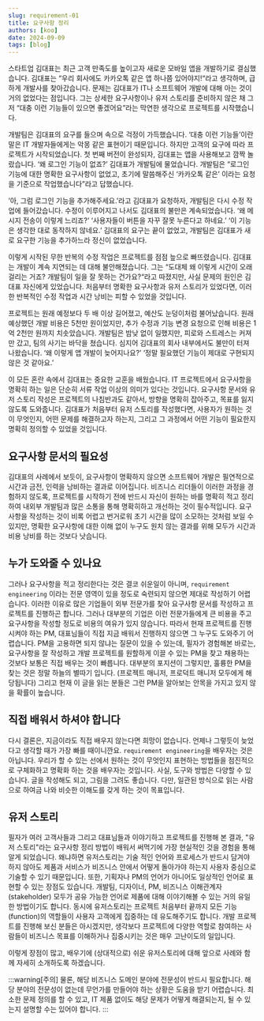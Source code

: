 ```yaml
---
slug: requirement-01
title: 요구사항 정리
authors: [koo]
date: 2024-09-09
tags: [blog]
---
```


스타트업 김대표는 최근 고객 만족도를 높이고자 새로운 모바일 앱을 개발하기로 결심했습니다. 김대표는 “우리 회사에도 카카오톡 같은 앱 하나쯤 있어야지!“라고 생각하며, 급하게 개발사를 찾아갔습니다. 문제는 김대표가 IT나 소프트웨어 개발에 대해 아는 것이 거의 없었다는 점입니다. 그는 상세한 요구사항이나 유저 스토리를 준비하지 않은 채 그저 “대충 이런 기능들이 있으면 좋겠어요”라는 막연한 생각으로 프로젝트를 시작했습니다.

개발팀은 김대표의 요구를 들으며 속으로 걱정이 가득했습니다. ‘대충 이런 기능들’이란 말은 IT 개발자들에게는 악몽 같은 표현이기 때문입니다. 하지만 고객의 요구에 따라 프로젝트가 시작되었습니다. 첫 번째 버전이 완성되자, 김대표는 앱을 사용해보고 깜짝 놀랐습니다. ‘왜 로그인 기능이 없죠?’ 김대표가 개발팀에 물었습니다. 개발팀은 “로그인 기능에 대한 명확한 요구사항이 없었고, 초기에 말씀해주신 ‘카카오톡 같은’ 이라는 요청을 기준으로 작업했습니다”라고 답했습니다.

’아, 그럼 로그인 기능을 추가해주세요.’라고 김대표가 요청하자, 개발팀은 다시 수정 작업에 들어갔습니다. 수정이 이루어지고 나서도 김대표의 불만은 계속되었습니다. ‘왜 메시지 전송이 이렇게 느리죠?’ ‘사용자들이 버튼을 자꾸 잘못 누른다고 하네요.’ ‘이 기능은 생각한 대로 동작하지 않네요.’ 김대표의 요구는 끝이 없었고, 개발팀은 김대표가 새로 요구한 기능을 추가하느라 정신이 없었습니다.

이렇게 시작된 무한 반복의 수정 작업은 프로젝트를 점점 늪으로 빠뜨렸습니다. 김대표는 개발이 계속 지연되는 데 대해 불안해졌습니다. 그는 “도대체 왜 이렇게 시간이 오래 걸리는 거죠? 개발팀이 일을 잘 못하는 건가요?“라고 따졌지만, 사실 문제의 원인은 김대표 자신에게 있었습니다. 처음부터 명확한 요구사항과 유저 스토리가 있었다면, 이러한 반복적인 수정 작업과 시간 낭비는 피할 수 있었을 것입니다.

프로젝트는 원래 예정보다 두 배 이상 길어졌고, 예산도 눈덩이처럼 불어났습니다. 원래 예상했던 개발 비용은 5천만 원이었지만, 추가 수정과 기능 변경 요청으로 인해 비용은 1억 2천만 원까지 치솟았습니다. 개발팀은 밤낮 없이 일했지만, 피로와 스트레스는 커져만 갔고, 팀의 사기는 바닥을 쳤습니다. 심지어 김대표의 회사 내부에서도 불만이 터져 나왔습니다. ‘왜 이렇게 앱 개발이 늦어지나요?’ ‘정말 필요했던 기능이 제대로 구현되지 않은 것 같아요.’

이 모든 혼란 속에서 김대표는 중요한 교훈을 배웠습니다. IT 프로젝트에서 요구사항을 명확히 하는 일은 단순히 서류 작업 이상의 의미가 있다는 것입니다. 요구사항 문서와 유저 스토리 작성은 프로젝트의 나침반과도 같아서, 방향을 명확히 잡아주고, 목표를 잃지 않도록 도와줍니다. 김대표가 처음부터 유저 스토리를 작성했다면, 사용자가 원하는 것이 무엇인지, 어떤 문제를 해결하고자 하는지, 그리고 그 과정에서 어떤 기능이 필요한지 명확히 정의할 수 있었을 것입니다.

## 요구사항 문서의 필요성

김대표의 사례에서 보듯이, 요구사항이 명확하지 않으면 소프트웨어 개발은 필연적으로 시간과 금전, 인력을 낭비하는 결과로 이어집니다. 비즈니스 리더들이 이러한 과정을 경험하지 않도록, 프로젝트를 시작하기 전에 반드시 자신이 원하는 바를 명확히 적고 정리하여 내외부 개발팀과 많은 소통을 통해 명확히하고 개선하는 것이 필수적입니다. 요구사항을 작성하는 것이 비록 어렵고 번거로워 초기 시간을 많이 소모하는 것처럼 보일 수 있지만, 명확한 요구사항에 대한 이해 없이 누구도 원치 않는 결과를 위해 모두가 시간과 비용 낭비를 하는 것보다 낫습니다.

## 누가 도와줄 수 있나요

그러나 요구사항을 적고 정리한다는 것은 결코 쉬운일이 아니며, `requirement engineering` 이라는 전문 영역이 있을 정도로 숙련되지 않으면 제대로 작성하기 어렵습니다. 이러한 이유로 많은 기업들이 외부 전문가를 찾아 요구사항 문서를 작성하고 프로젝트를 진행하곤 합니다. 그러나 대부분의 기업은 이런 전문가들에게 큰 비용을 주고 요구사항을 작성할 정도로 비용의 여유가 있지 않습니다. 따라서 현재 프로젝트를 진행시켜야 하는 PM, 대표님들이 직접 지금 배워서 진행하지 않으면 그 누구도 도와주기 어렵습니다. PM을 고용하면 되지 않냐는 질문이 있을 수 있는데, 필자가 경험해본 바로는, 요구사항을 잘 작성하고 개발 프로젝트를 원할하게 이끌 수 있는 PM을 찾고 채용하는 것보다 보통은 직접 배우는 것이 빠릅니다. 대부분의 포지션이 그렇지만, 훌륭한 PM을 찾는 것은 정말 하늘의 별따기 입니다. (프로젝트 매니저, 프로덕트 매니저 모두에게 해당됩니다) 그리고 현재 이 글을 읽는 분들은 그런 PM을 알아보는 안목을 가지고 있지 않을 확률이 높습니다.

## 직접 배워서 하셔야 합니다

다시 결론은, 지금이라도 직접 배우지 않는다면 희망이 없습니다. 언제나 그렇듯이 늦었다고 생각할 때가 가장 빠를 때이니깐요. `requirement engineering`을 배우자는 것은 아닙니다. 우리가 할 수 있는 선에서 원하는 것이 무엇인지 표현하는 방법들을 점진적으로 구체화하고 명확화 하는 것을 배우자는 것입니다. 사실, 도구와 방법은 다양할 수 있습니다. 글을 작성해도 되고, 그림을 그려도 좋습니다. 다만, 일관된 방식으로 읽는 사람으로 하여금 나와 비슷한 이해도를 갖게 하는 것이 목표입니다.

## 유저 스토리

필자가 여러 고객사들과 그리고 대표님들과 이야기하고 프로젝트를 진행해 본 결과, "유저 스토리"라는 요구사항 정리 방법이 배워서 써먹기에 가장 현실적인 것을 경험을 통해 알게 되었습니다. 왜냐하면 유저스토리는 기술 적인 언어와 프로세스가 반드시 담겨야 하지 않아도 제품과 서비스가 비즈니스 안에서 어떻게 돌아가야 하는지 사용자 중심으로 기술할 수 있기 때문입니다. 또한, 기획자나 PM의 언어가 아니어도 일상적인 언어로 표현할 수 있는 장점도 있습니다. 개발팀, 디자이너, PM, 비즈니스 이해관계자(stakeholder) 모두가 공유 가능한 언어로 제품에 대해 이야기해볼 수 있는 거의 유일한 방법이기도 합니다. 동시에 유저스토리는 프로젝트 처음부터 끝까지 모든 기능(function)의 역할들이 사용자 고객에게 집중하는 데 유도해주기도 합니다. 개발 프로젝트를 진행해 보신 분들은 아시겠지만, 생각보다 프로젝트에 다양한 역할로 참여하는 사람들이 비즈니스 목표를 이해하거나 집중시키는 것은 매우 고난이도의 일입니다.

이렇게 장점이 많고, 배우기에 (상대적으로) 쉬운 유저스토리에 대해 앞으로 사례와 함께 자세히 소개하도록 하겠습니다.

:::warning[주의]
물론, 해당 비즈니스 도메인 분야에 전문성이 반드시 필요합니다. 해당 분야의 전문성이 없는데 무언가를 만들어야 하는 상황은 도움을 받기 어렵습니다. 최소한 문제 정의를 할 수 있고, IT 제품 없이도 해당 문제가 어떻게 해결되는지, 될 수 있는지 설명할 수는 있어야 합니다.
:::
